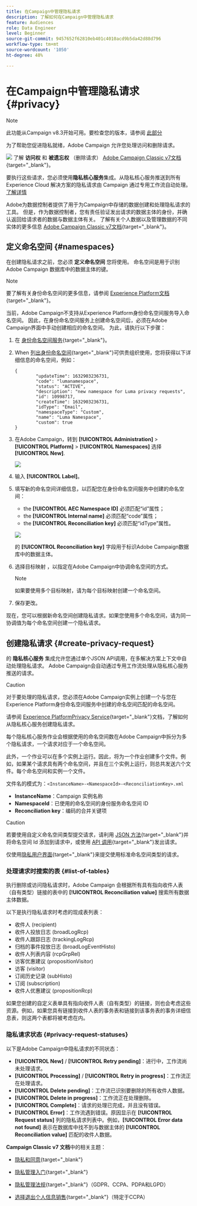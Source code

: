 ```yaml
---
title: 在Campaign中管理隐私请求
description: 了解如何在Campaign中管理隐私请求
feature: Audiences
role: Data Engineer
level: Beginner
source-git-commit: 9457652f62810eb401c4010acd9b5da42d88d796
workflow-type: tm+mt
source-wordcount: '1050'
ht-degree: 48%

---
```


# 在Campaign中管理隐私请求 {#privacy}

<!--Adobe Campaign is a powerful tool for collecting and processing large volume of data, including personal information and sensitive data. It is therefore essential that you receive and monitor consent from your recipients.-->

>[!NOTE]
>
>此功能从Campaign v8.3开始可用。要检查您的版本，请参阅 [此部分](compatibility-matrix.md#how-to-check-your-campaign-version-and-buildversion)

为了帮助您促进隐私就绪，Adobe Campaign 允许您处理访问和删除请求。

![](../assets/do-not-localize/speech.png) 了解 **访问权** 和 **被遗忘权** （删除请求） [Adobe Campaign Classic v7文档](https://experienceleague.adobe.com/docs/campaign-classic/using/getting-started/privacy/privacy-management.html#right-access-forgotten){target=&quot;_blank&quot;}。

要执行这些请求，您必须使用&#x200B;**隐私核心服务**&#x200B;集成。从隐私核心服务推送到所有 Experience Cloud 解决方案的隐私请求由 Campaign 通过专用工作流自动处理。[了解详情](#create-privacy-request)

Adobe为数据控制者提供了用于为Campaign中存储的数据创建和处理隐私请求的工具。 但是，作为数据控制者，您有责任验证发出请求的数据主体的身份，并确认返回给请求者的数据与数据主体有关。 了解有关个人数据以及管理数据的不同实体的更多信息 [Adobe Campaign Classic v7文档](https://experienceleague.adobe.com/docs/campaign-classic/using/getting-started/privacy/privacy-and-recommendations.html#personal-data){target=&quot;_blank&quot;}。

## 定义命名空间 {#namespaces}

在创建隐私请求之前，您必须 **定义命名空间** 您将使用。 命名空间是用于识别 Adobe Campaign 数据库中的数据主体的键。

>[!NOTE]
>
>要了解有关身份命名空间的更多信息，请参阅 [Experience Platform文档](https://experienceleague.adobe.com/docs/experience-platform/identity/namespaces.html){target=&quot;_blank&quot;}。

当前，Adobe Campaign不支持从Experience Platform身份命名空间服务导入命名空间。 因此，在身份命名空间服务上创建命名空间后，必须在Adobe Campaign界面中手动创建相应的命名空间。 为此，请执行以下步骤：

<!--v7?
Three namespaces are available out-of-the-box: email, phone and mobile phone. If you need a different namespace (a recipient custom field, for example), you can create a new one from **[!UICONTROL Administration]** > **[!UICONTROL Platform]** > **[!UICONTROL Namespaces]**.

>[!NOTE]
>
>For optimal performance, it is recommended to use out-of-the-box namespaces.
-->

1. 在 [身份命名空间服务](https://developer.adobe.com/experience-platform-apis/references/identity-service/#tag/Identity-Namespace){target=&quot;_blank&quot;}。

1. When [列出身份命名空间](https://developer.adobe.com/experience-platform-apis/references/identity-service/#operation/getIdNamespaces){target=&quot;_blank&quot;}可供贵组织使用，您将获得以下详细信息的命名空间，例如：

   ```
   {
           "updateTime": 1632903236731,
           "code": "lumanamespace",
           "status": "ACTIVE",
           "description": "new namespace for Luma privacy requests",
           "id": 10998717,
           "createTime": 1632903236731,
           "idType": "Email",
           "namespaceType": "Custom",
           "name": "Luma Namespace",
           "custom": true
   }
   ```

1. 在Adobe Campaign，转到 **[!UICONTROL Administration]** > **[!UICONTROL Platform]** > **[!UICONTROL Namespaces]** 选择 **[!UICONTROL New]**.

   ![](assets/privacy-namespaces-new.png)

1. 输入 **[!UICONTROL Label]**。

1. 填写新的命名空间详细信息，以匹配您在身份命名空间服务中创建的命名空间：

   * the **[!UICONTROL AEC Namespace ID]** 必须匹配“id”属性；
   * the **[!UICONTROL Internal name]** 必须匹配“code”属性；
   * the **[!UICONTROL Reconciliation key]** 必须匹配“idType”属性。

   ![](assets/privacy-namespaces-details.png)

   的 **[!UICONTROL Reconciliation key]** 字段用于标识Adobe Campaign数据库中的数据主体。

1. 选择目标映射 <!--(**[!UICONTROL Recipients]**, **[!UICONTROL Real time event]** or **[!UICONTROL Subscriptions]**)--> ，以指定在Adobe Campaign中协调命名空间的方式。

   >[!NOTE]
   >
   >    如果要使用多个目标映射，请为每个目标映射创建一个命名空间。

1. 保存更改。

现在，您可以根据新命名空间创建隐私请求。如果您使用多个命名空间，请为同一协调值为每个命名空间创建一个隐私请求。

## 创建隐私请求 {#create-privacy-request}

的 **隐私核心服务** 集成允许您通过单个JSON API调用，在多解决方案上下文中自动处理隐私请求。 Adobe Campaign会自动通过专用工作流处理从隐私核心服务推送的请求。

>[!CAUTION]
>
>对于要处理的隐私请求，您必须在Adobe Campaign实例上创建一个与您在Experience Platform身份命名空间服务中创建的命名空间匹配的命名空间。

请参阅 [Experience PlatformPrivacy Service](https://experienceleague.adobe.com/docs/experience-platform/privacy/home.html?lang=zh-Hans){target=&quot;_blank&quot;}文档，了解如何从隐私核心服务创建隐私请求。

每个隐私核心服务作业会根据使用的命名空间数在Adobe Campaign中拆分为多个隐私请求，一个请求对应于一个命名空间。

此外，一个作业可以在多个实例上运行。因此，将为一个作业创建多个文件。例如，如果某个请求具有两个命名空间，并且在三个实例上运行，则总共发送六个文件。每个命名空间和实例一个文件。

文件名的模式为：`<InstanceName>-<NamespaceId>-<ReconciliationKey>.xml`

* **InstanceName**：Campaign 实例名称
* **NamespaceId**：已使用的命名空间的身份服务命名空间 ID
* **Reconciliation key**：编码的合并关键项

>[!CAUTION]
>
>若要使用自定义命名空间类型提交请求，请利用 [JSON 方法](https://experienceleague.adobe.com/docs/experience-platform/privacy/ui/user-guide.html?lang=zh-Hans#json){target=&quot;_blank&quot;}并将命名空间 Id 添加到请求中，或使用 [API 调用](https://experienceleague.adobe.com/docs/experience-platform/privacy/api/privacy-jobs.html?lang=zh-Hans#access-delete){target=&quot;_blank&quot;}发出请求。
>
>仅使用[隐私用户界面](https://experienceleague.adobe.com/docs/experience-platform/privacy/ui/user-guide.html?lang=zh-Hans#request-builder){target=&quot;_blank&quot;}来提交使用标准命名空间类型的请求。

### 处理请求时搜索的表 {#list-of-tables}

执行删除或访问隐私请求时，Adobe Campaign 会根据所有具有指向收件人表（自有类型）链接的表中的 **[!UICONTROL Reconciliation value]** 搜索所有数据主体数据。

以下是执行隐私请求时考虑的现成表列表：

* 收件人 (recipient)
* 收件人投放日志 (broadLogRcp)
* 收件人跟踪日志 (trackingLogRcp)
* 归档的事件投放日志 (broadLogEventHisto)
* 收件人列表内容 (rcpGrpRel)
* 访客优惠建议 (propositionVisitor)
* 访客 (visitor)
* 订阅历史记录 (subHisto)
* 订阅 (subscription)
* 收件人优惠建议 (propositionRcp)

如果您创建的自定义表单具有指向收件人表（自有类型）的链接，则也会考虑这些资源。例如，如果您具有链接到收件人表的事务表和链接到该事务表的事务详细信息表，则这两个表都将被考虑在内。
<!--
>[!CAUTION]
>
>If you perform Privacy batch requests using profile deletion workflows, please take into consideration the following remarks:
>* Profile deletion via workflows do not process children tables.
>* You need to handle the deletion for all the children tables.
>* Adobe recommends that you create an ETL workflow that add the lines to delete in the Privacy Access table and let the **[!UICONTROL Delete privacy requests data]** workflow perform the deletion. We suggest to limit to 200 profiles per day to delete for performance reasons.-->

### 隐私请求状态 {#privacy-request-statuses}

以下是Adobe Campaign中隐私请求的不同状态：

* **[!UICONTROL New]** / **[!UICONTROL Retry pending]**：进行中，工作流尚未处理请求。
* **[!UICONTROL Processing]** / **[!UICONTROL Retry in progress]**：工作流正在处理请求。
* **[!UICONTROL Delete pending]**：工作流已识别要删除的所有收件人数据。
* **[!UICONTROL Delete in progress]**：工作流正在处理删除。
* **[!UICONTROL Complete]**：请求的处理已完成，并且没有错误。
* **[!UICONTROL Error]**：工作流遇到错误。原因显示在 **[!UICONTROL Request status]** 列的隐私请求列表中。例如，**[!UICONTROL Error data not found]** 表示在数据库中找不到与数据主体的 **[!UICONTROL Reconciliation value]** 匹配的收件人数据。

**Campaign Classic v7 文档**&#x200B;中的相关主题：

* [隐私和同意](https://experienceleague.adobe.com/docs/campaign-classic/using/getting-started/privacy/privacy-and-recommendations.html){target=&quot;_blank&quot;}

* [隐私管理入门](https://experienceleague.adobe.com/docs/campaign-classic/using/getting-started/privacy/privacy-management.html){target=&quot;_blank&quot;}

* [隐私管理法规](https://experienceleague.adobe.com/docs/campaign-classic/using/getting-started/privacy/privacy-management.html#privacy-management-regulations){target=&quot;_blank&quot;}（GDPR、CCPA、PDPA和LGPD）

* [选择退出个人信息销售](https://experienceleague.adobe.com/docs/campaign-classic/using/getting-started/privacy/privacy-requests/privacy-requests-ccpa.html){target=&quot;_blank&quot;}（特定于CCPA）
